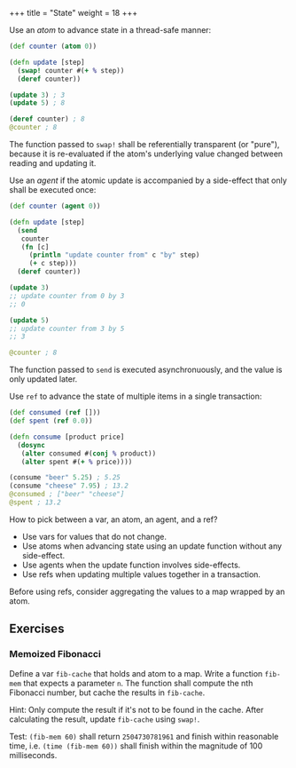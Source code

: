 +++
title = "State"
weight = 18
+++

Use an _atom_ to advance state in a thread-safe manner:

```clojure
(def counter (atom 0))

(defn update [step]
  (swap! counter #(+ % step))
  (deref counter))

(update 3) ; 3
(update 5) ; 8

(deref counter) ; 8
@counter ; 8
```

The function passed to `swap!` shall be referentially transparent (or
"pure"), because it is re-evaluated if the atom's underlying value
changed between reading and updating it.

Use an _agent_ if the atomic update is accompanied by a side-effect
that only shall be executed once:

```clojure
(def counter (agent 0))

(defn update [step]
  (send
   counter
   (fn [c]
     (println "update counter from" c "by" step)
     (+ c step)))
  (deref counter))

(update 3)
;; update counter from 0 by 3
;; 0

(update 5)
;; update counter from 3 by 5
;; 3

@counter ; 8
```

The function passed to `send` is executed asynchronuously, and the
value is only updated later.

Use `ref` to advance the state of multiple items in a single
transaction:

```clojure
(def consumed (ref []))
(def spent (ref 0.0))

(defn consume [product price]
  (dosync
   (alter consumed #(conj % product))
   (alter spent #(+ % price))))

(consume "beer" 5.25) ; 5.25
(consume "cheese" 7.95) ; 13.2
@consumed ; ["beer" "cheese"]
@spent ; 13.2
```

How to pick between a var, an atom, an agent, and a ref?

- Use vars for values that do not change.
- Use atoms when advancing state using an update function without any side-effect.
- Use agents when the update function involves side-effects.
- Use refs when updating multiple values together in a transaction.

Before using refs, consider aggregating the values to a map wrapped by an atom.

## Exercises

### Memoized Fibonacci

Define a var `fib-cache` that holds and atom to a map. Write a
function `fib-mem` that expects a parameter `n`. The function shall
compute the nth Fibonacci number, but cache the results in
`fib-cache`.

Hint: Only compute the result if it's not to be found in the
cache. After calculating the result, update `fib-cache` using `swap!`.

Test: `(fib-mem 60)` shall return `2504730781961` and finish within
reasonable time, i.e. `(time (fib-mem 60))` shall finish within the
magnitude of 100 milliseconds.
